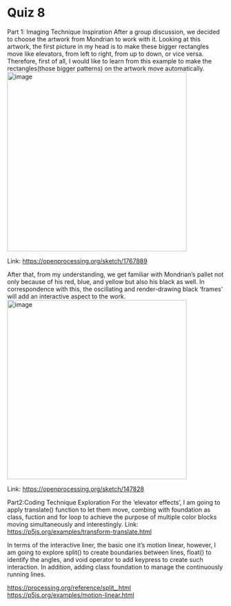 # Quiz 8

Part 1: Imaging Technique Inspiration
After a group discussion, we decided to choose the artwork from Mondrian to work with it. Looking at this artwork, the first picture in my head is to make these bigger rectangles move like elevators, from left to right, from up to down, or vice versa. Therefore, first of all, I would like to learn from this example to make the rectangles(those bigger patterns) on the artwork move automatically.
<img width="416" alt="image" src="https://github.com/sylvieissilver/xtan0713_9103_tu3/assets/145085401/0a01852d-32ef-4258-b088-946b086e1026">

Link: https://openprocessing.org/sketch/1767889

After that, from my understanding, we get familiar with Mondrian’s pallet not only because of his red, blue, and yellow but also his black as well. In correspondence with this, the oscillating and render-drawing black ‘frames’ will add an interactive aspect to the work.
<img width="416" alt="image" src="https://github.com/sylvieissilver/xtan0713_9103_tu3/assets/145085401/4375f6cc-adf9-4ebd-b6e8-9119343a9244">
  
Link: https://openprocessing.org/sketch/147828

Part2:Coding Technique Exploration
For the ‘elevator effects’, I am going to apply translate() function to let them move, combing with foundation as class, fuction and for loop to achieve the purpose of multiple color blocks moving simultaneously and interestingly.
Link: https://p5js.org/examples/transform-translate.html

In terms of the interactive liner, the basic one it’s motion linear, however, I am going to explore split() to create boundaries between lines, float() to identify the angles, and void operator to add keypress to create such interaction. In addition, adding class foundation to manage the continuously running lines.

https://processing.org/reference/split_.html
https://p5js.org/examples/motion-linear.html



